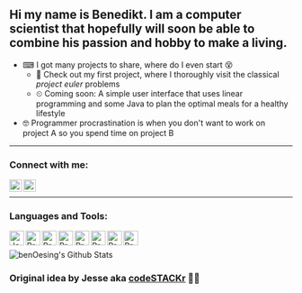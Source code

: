 ## Hi my name is Benedikt. I am a computer scientist that hopefully will soon be able to combine his passion and hobby to make a living.
- ⌨ I got many projects to share, where do I even start 😵
    - 🎯 Check out my first project, where I thoroughly visit the classical <i>project euler</i> problems
    - ⏲ Coming soon: A simple user interface that uses linear programming and some Java to plan the optimal meals for a healthy lifestyle
- 🤓 Programmer procrastination is when you don't want to work on project A so you spend time on project B

---

### Connect with me:
[<img align="left" alt="Linkedin | LinkedIn" width="22px" src="https://cdn.jsdelivr.net/npm/simple-icons@v3/icons/linkedin.svg" />][linkedin]
[<img align="left" alt="Codewars | Codewars" width="22px" src="https://www.codewars.com/assets/logos/logo-glyph-36-red-583450fbf586726c570cfd610c94b8f631abfd89d5c4996b4c821a770ca498f9.png" />][codewars]

<br />

---
### Languages and Tools:

[<img align="left" alt="Java" width="26px" src="https://cdn.icon-icons.com/icons2/1298/PNG/512/2333414-code-java_85589.png" />][Java]
[<img align="left" alt="Processing" width="26px" height="26px" src="https://upload.wikimedia.org/wikipedia/commons/2/2e/Processing_3_logo.png" />][Processing]
[<img align="left" alt="Processing" width="26px" height="26px" src="https://e7.pngegg.com/pngimages/807/98/png-clipart-logo-logo-r-angle-text.png" />][Xtend]
[<img align="left" alt="Processing" width="26px" height="26px" src="https://cdn.icon-icons.com/icons2/112/PNG/512/python_18894.png" />][Python]
[<img align="left" alt="Processing" width="26px" height="26px" src="https://banner2.cleanpng.com/20180408/pew/kisspng-the-c-programming-language-computer-icons-comput-programming-5acadc2dec0be9.0824244915232440779669.jpg" />][C++]
[<img align="left" alt="Processing" width="26px" height="26px" src="https://banner2.cleanpng.com/20181128/laf/kisspng-eclipse-computer-icons-application-software-portab-eclipse-icon-papirus-apps-iconset-papirus-developm-5bff1301a5b839.5743225715434432016788.jpg" />][Eclipse]
[<img align="left" alt="Processing" width="26px" height="26px" src="https://i.stack.imgur.com/zHFFO.png" />][Latex]
[<img align="left" alt="Processing" width="26px" height="26px" src="https://upload.wikimedia.org/wikipedia/commons/thumb/9/9a/Visual_Studio_Code_1.35_icon.svg/2000px-Visual_Studio_Code_1.35_icon.svg.png" />][VsCode]


<br />
<br />
<img alt="benOesing's Github Stats" src="https://github-readme-stats.codestackr.vercel.app/api?username=benOesing&show_icons=true&hide_border=true" />


### Original idea by Jesse aka [codeSTACKr][website] 🙇‍♂️

[website]: https://codeSTACKr.com

[linkedin]: https://www.linkedin.com/in/benedikt-oesing-7518a11b3/
[codewars]: https://www.codewars.com/users/Naix1337

[Java]: https://www.java.com/de/
[Processing]: https://processing.org/
[Xtend]:  https://www.eclipse.org/xtend/
[Python]: https://www.python.org/
[C++]: http://www.cplusplus.com/doc/tutorial/
[Eclipse]: https://www.eclipse.org/
[VsCode]: https://code.visualstudio.com/
[Latex]: https://www.latex-project.org/